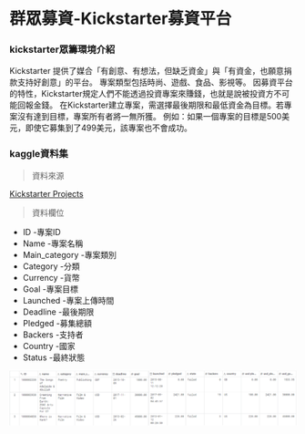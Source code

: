 # 群眾募資-Kickstarter募資平台
### kickstarter眾籌環境介紹
Kickstarter 提供了媒合「有創意、有想法，但缺乏資金」與「有資金，也願意捐款支持好創意」的平台。
專案類型包括時尚、遊戲、食品、影視等。
因募資平台的特性，Kickstarter規定人們不能透過投資專案來賺錢，也就是說被投資方不可能回報金錢。
在Kickstarter建立專案，需選擇最後期限和最低資金為目標。若專案沒有達到目標，專案所有者將一無所獲。
例如：如果一個專案的目標是500美元，即使它募集到了499美元，該專案也不會成功。

### kaggle資料集
 >資料來源
 
 [Kickstarter Projects](https://www.kaggle.com/kemical/kickstarter-projects#ks-projects-201801.csv)

> 資料欄位

+ ID -專案ID
+ Name -專案名稱
+ Main_category -專案類別
+ Category -分類
+ Currency -貨幣
+ Goal -專案目標
+ Launched -專案上傳時間
+ Deadline -最後期限
+ Pledged -募集總額
+ Backers -支持者
+ Country -國家
+ Status -最終狀態

![image](https://github.com/Yuting0816/visualize/blob/master/%E5%9C%96%E7%89%873.png)

